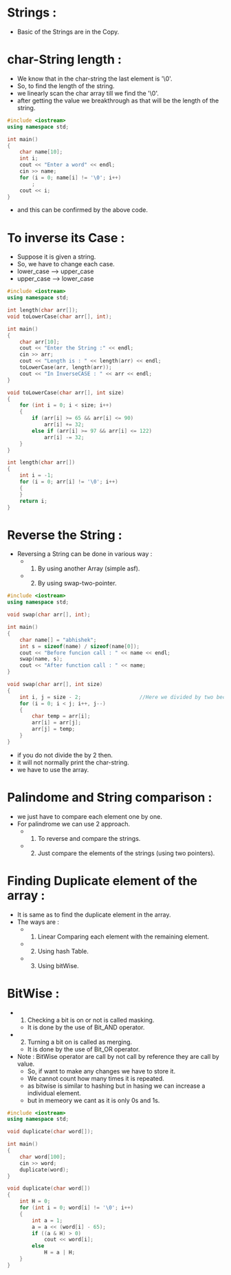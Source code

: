 # Strings :

- Basic of the Strings are in the Copy.

# char-String length :

- We know that in the char-string the last element is '\0'.
- So, to find the length of the string.
- we linearly scan the char array till we find the '\0'.
- after getting the value we breakthrough as that will be the length of the string.

```c++
#include <iostream>
using namespace std;

int main()
{
    char name[10];
    int i;
    cout << "Enter a word" << endl;
    cin >> name;
    for (i = 0; name[i] != '\0'; i++)
        ;
    cout << i;
}
```

- and this can be confirmed by the above code.

# To inverse its Case :

- Suppose it is given a string.
- So, we have to change each case.
- lower_case --> upper_case
- upper_case --> lower_case

```c++
#include <iostream>
using namespace std;

int length(char arr[]);
void toLowerCase(char arr[], int);

int main()
{
    char arr[10];
    cout << "Enter the String :" << endl;
    cin >> arr;
    cout << "Length is : " << length(arr) << endl;
    toLowerCase(arr, length(arr));
    cout << "In InverseCASE : " << arr << endl;
}

void toLowerCase(char arr[], int size)
{
    for (int i = 0; i < size; i++)
    {
        if (arr[i] >= 65 && arr[i] <= 90)
            arr[i] += 32;
        else if (arr[i] >= 97 && arr[i] <= 122)
            arr[i] -= 32;
    }
}

int length(char arr[])
{
    int i = -1;
    for (i = 0; arr[i] != '\0'; i++)
    {
    }
    return i;
}
```

# Reverse the String :

- Reversing a String can be done in various way :
  - 1. By using another Array (simple asf).
  - 2. By using swap-two-pointer.

```c++
#include <iostream>
using namespace std;

void swap(char arr[], int);

int main()
{
    char name[] = "abhishek";
    int s = sizeof(name) / sizeof(name[0]);
    cout << "Before funcion call : " << name << endl;
    swap(name, s);
    cout << "After function call : " << name;
}

void swap(char arr[], int size)
{
    int i, j = size - 2;                   //Here we divided by two becuause last element is '\0'.
    for (i = 0; i < j; i++, j--)
    {
        char temp = arr[i];
        arr[i] = arr[j];
        arr[j] = temp;
    }
}
```

- if you do not divide the by 2 then.
- it will not normally print the char-string.
- we have to use the array.

# Palindome and String comparison :

- we just have to compare each element one by one.
- For palindrome we can use 2 approach.
  - 1. To reverse and compare the strings.
  - 2. Just compare the elements of the strings (using two pointers).

# Finding Duplicate element of the array :

- It is same as to find the duplicate element in the array.
- The ways are :
  - 1. Linear Comparing each element with the remaining element.
  - 2. Using hash Table.
  - 3. Using bitWise.

# BitWise :

- 1. Checking a bit is on or not is called masking.
  - It is done by the use of Bit_AND operator.
- 2. Turning a bit on is called as merging.
  - It is done by the use of Bit_OR operator.
- Note : BitWise operator are call by not call by reference they are call by value.
  - So, if want to make any changes we have to store it.
  - We cannot count how many times it is repeated.
  - as bitwise is similar to hashing but in hasing we can increase a individual element.
  - but in memeory we cant as it is only 0s and 1s.

```c++
#include <iostream>
using namespace std;

void duplicate(char word[]);

int main()
{
    char word[100];
    cin >> word;
    duplicate(word);
}

void duplicate(char word[])
{
    int H = 0;
    for (int i = 0; word[i] != '\0'; i++)
    {
        int a = 1;
        a = a << (word[i] - 65);
        if ((a & H) > 0)
            cout << word[i];
        else
            H = a | H;
    }
}
```
